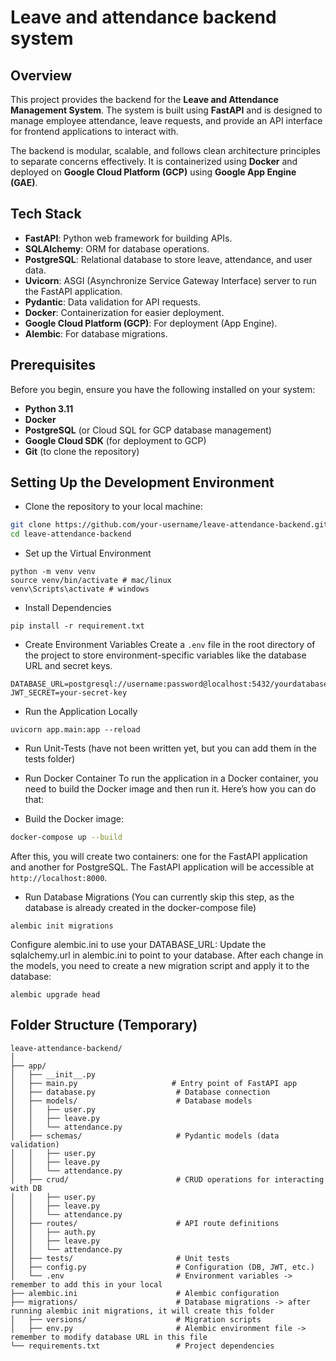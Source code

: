 # Leave and attendance backend system
## Overview
This project provides the backend for the **Leave and Attendance Management System**. The system is built using **FastAPI** and is designed to manage employee attendance, leave requests, and provide an API interface for frontend applications to interact with.

The backend is modular, scalable, and follows clean architecture principles to separate concerns effectively. It is containerized using **Docker** and deployed on **Google Cloud Platform (GCP)** using **Google App Engine (GAE)**.

## Tech Stack
- **FastAPI**: Python web framework for building APIs.
- **SQLAlchemy**: ORM for database operations.
- **PostgreSQL**: Relational database to store leave, attendance, and user data.
- **Uvicorn**: ASGI (Asynchronize Service Gateway Interface) server to run the FastAPI application.
- **Pydantic**: Data validation for API requests.
- **Docker**: Containerization for easier deployment.
- **Google Cloud Platform (GCP)**: For deployment (App Engine).
- **Alembic**: For database migrations.

## Prerequisites
Before you begin, ensure you have the following installed on your system:
- **Python 3.11**
- **Docker**
- **PostgreSQL** (or Cloud SQL for GCP database management)
- **Google Cloud SDK** (for deployment to GCP)
- **Git** (to clone the repository)

## Setting Up the Development Environment

- Clone the repository to your local machine:

```bash
git clone https://github.com/your-username/leave-attendance-backend.git
cd leave-attendance-backend
```

- Set up the Virtual Environment
```
python -m venv venv
source venv/bin/activate # mac/linux
venv\Scripts\activate # windows
```

- Install Dependencies
```
pip install -r requirement.txt
```

- Create Environment Variables
Create a `.env` file in the root directory of the project to store environment-specific variables like the database URL and secret keys.
```
DATABASE_URL=postgresql://username:password@localhost:5432/yourdatabase
JWT_SECRET=your-secret-key
```

- Run the Application Locally
```
uvicorn app.main:app --reload
```


- Run Unit-Tests (have not been written yet, but you can add them in the tests folder)


- Run Docker Container
To run the application in a Docker container, you need to build the Docker image and then run it. Here’s how you can do that:
- Build the Docker image:
```bash
docker-compose up --build
```
After this, you will create two containers: one for the FastAPI application and another for PostgreSQL. 
The FastAPI application will be accessible at `http://localhost:8000`.


- Run Database Migrations (You can currently skip this step, as the database is already created in the docker-compose file)
```
alembic init migrations
```
Configure alembic.ini to use your DATABASE_URL: Update the sqlalchemy.url in alembic.ini to point to your database.
After each change in the models, you need to create a new migration script and apply it to the database:
```
alembic upgrade head
```

## Folder Structure (Temporary)

``` 
leave-attendance-backend/
│
├── app/
│   ├── __init__.py
│   ├── main.py                     # Entry point of FastAPI app
│   ├── database.py                  # Database connection
│   ├── models/                      # Database models
│   │   ├── user.py
│   │   ├── leave.py
│   │   └── attendance.py
│   ├── schemas/                     # Pydantic models (data validation)
│   │   ├── user.py
│   │   ├── leave.py
│   │   └── attendance.py
│   ├── crud/                        # CRUD operations for interacting with DB
│   │   ├── user.py
│   │   ├── leave.py
│   │   └── attendance.py
│   ├── routes/                      # API route definitions
│   │   ├── auth.py
│   │   ├── leave.py
│   │   └── attendance.py
│   ├── tests/                       # Unit tests
│   ├── config.py                    # Configuration (DB, JWT, etc.)
│   └── .env                         # Environment variables -> remember to add this in your local
├── alembic.ini                      # Alembic configuration
├── migrations/                      # Database migrations -> after running alembic init migrations, it will create this folder
│   ├── versions/                    # Migration scripts
│   ├── env.py                       # Alembic environment file -> remember to modify database URL in this file
└── requirements.txt                 # Project dependencies
```